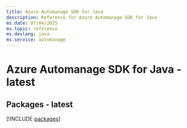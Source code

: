 ```yaml
---
title: Azure Automanage SDK for Java
description: Reference for Azure Automanage SDK for Java
ms.date: 07/04/2025
ms.topic: reference
ms.devlang: java
ms.service: automanage
---
```

# Azure Automanage SDK for Java - latest
## Packages - latest
[!INCLUDE [packages](automanage-index.md)]